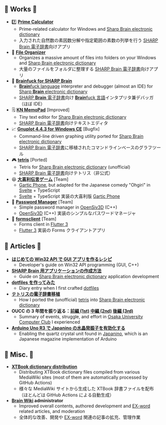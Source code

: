 ## 🎁 Works 🎁

- 7️⃣ **[Prime Calculator](https://github.com/watamario15/prime-calculator)**
  - Prime-related calculator for Windows and [Sharp Brain electronic dictionary](https://jp.sharp/edictionary/)
  - 入力された自然数の素因数分解や指定範囲の素数の列挙を行う [SHARP Brain 電子辞書](https://jp.sharp/edictionary/)向けアプリ
- 📁 **[File Organizer](https://github.com/watamario15/file-organizer)**
  - Organizes a massive amount of files into folders on your Windows and [Sharp Brain electronic dictionary](https://jp.sharp/edictionary/)
  - 大量のファイルをフォルダに整理する [SHARP Brain 電子辞書](https://jp.sharp/edictionary/)向けアプリ
- 🔣 **[Brainfuck for SHARP Brain](https://github.com/watamario15/brainfuck)**
  - [**Brain**fuck language](https://www.muppetlabs.com/~breadbox/bf/) interpreter and debugger (almost an IDE) for [Sharp **Brain** electronic dictionary](https://jp.sharp/edictionary/)
  - [SHARP **Brain** 電子辞書](https://jp.sharp/edictionary/)向け [**Brain**fuck 言語](https://www.muppetlabs.com/~breadbox/bf/)インタプリタ兼デバッガ（ほぼ IDE）
- 🗒️ **[KN MemoPad](https://github.com/watamario15/kn-memopad)** \[Improved\]
  - Tiny text editor for [Sharp Brain electronic dictionary](https://jp.sharp/edictionary/)
  - [SHARP Brain 電子辞書](https://jp.sharp/edictionary/)向けテキストエディタ
- 📈 **[Gnuplot 4.4.3 for Windows CE](https://github.com/watamario15/gnuplot-wince)** \[Bugfix\]
  - Command-line driven graphing utility ported for [Sharp Brain electronic dictionary](https://jp.sharp/edictionary/)
  - [SHARP Brain 電子辞書](https://jp.sharp/edictionary/)に移植されたコマンドラインベースのグラフツール
- 🎮 **[tetris](https://github.com/OUCC/tetris)** \[Ported\]
  - Tetris for [Sharp Brain electronic dictionary](https://jp.sharp/edictionary/) (unofficial)
  - [SHARP Brain 電子辞書](https://jp.sharp/edictionary/)向けテトリス（非公式）
- 😆 **[大喜利伝言ゲーム](https://github.com/littlegirl0820/semi-b)** \[Team\]
  - [Gartic Phone](https://garticphone.com/), but adapted for the Japanese comedy "Ohgiri" in [Svelte](https://svelte.dev/) + TypeScript
  - [Svelte](https://svelte.jp/) + TypeScript 実装の大喜利版 [Gartic Phone](https://garticphone.com/ja)
- 🔡 **[Password Manager](https://github.com/OUCC/password-manager)** \[Team\]
  - Simple password manager in [OpenSiv3D](https://siv3d.github.io/en-us/) (C++)
  - [OpenSiv3D](https://siv3d.github.io/ja-jp/) (C++) 実装のシンプルなパスワードマネージャ
- 📓 **[formsclient](https://github.com/watamario15/formsclient)** \[Team\]
  - Forms client in [Flutter 3](https://flutter.dev/)
  - [Flutter 3](https://flutter.dev/) 実装の Forms クライアントアプリ

## 📰 Articles 📰

- **[はじめての Win32 API で GUI アプリを作るレシピ](https://axross-recipe.com/recipes/277)**
  - Developer's guide on Win32 API programming (GUI, C++)
- **[SHARP Brain 用アプリケーションの作成方法](https://oucc.org/blog/articles/303)**
  - Guide on [Sharp Brain electronic dictionary](https://jp.sharp/edictionary/) application development
- **[dotfiles を作ってみた](https://oucc.org/blog/articles/391)**
  - Diary entry when I first crafted [dotfiles](https://github.com/watamario15/dotfiles)
- **[テトリスの電子辞書移植](https://oucc.org/blog/articles/490)**
  - How I ported the (unofficial) [tetris](https://github.com/Yuri213212/tetris) into [Sharp Brain electronic dictionary](https://jp.sharp/edictionary/)
- **OUCC の 3 年間を振り返る：[前編 (1st)](https://oucc.org/blog/articles/835) [中編 (2nd)](https://oucc.org/blog/articles/870) [後編 (3rd)](https://oucc.org/blog/articles/871)**
  - Summary of events, struggle, and effort in [Osaka University Computer Club](https://github.com/OUCC) I experienced
- **[Arduino Uno R3 で Japanino の水晶発振子を有効化する](https://oucc.org/blog/articles/875)**
  - Enabling the quartz crystal unit found in [Japanino](https://otonanokagaku.net/japanino/), which is an Japanese magazine implementation of Arduino

## 📓 Misc. 📓

- **[XTBook dictionary distribution](https://github.com/watamario15/xtbook)**
  - Distributing XTBook dictionary files compiled from various MediaWiki sites (most of them are automatically processed by GitHub Actions)
  - 様々な MediaWiki サイトから生成した XTBook 辞書ファイルを配布（ほとんどは GitHub Actions による自動生成）
- **[Brain Wiki](https://brain.fandom.com/ja/wiki/Brain_Wiki) administrator**
  - Improved overall contents, authored development and [EX-word](https://exword.jp/) related articles, and moderation
  - 全体的な改善、開発や [EX-word](https://exword.jp/) 関連の記事の拡充、管理作業
